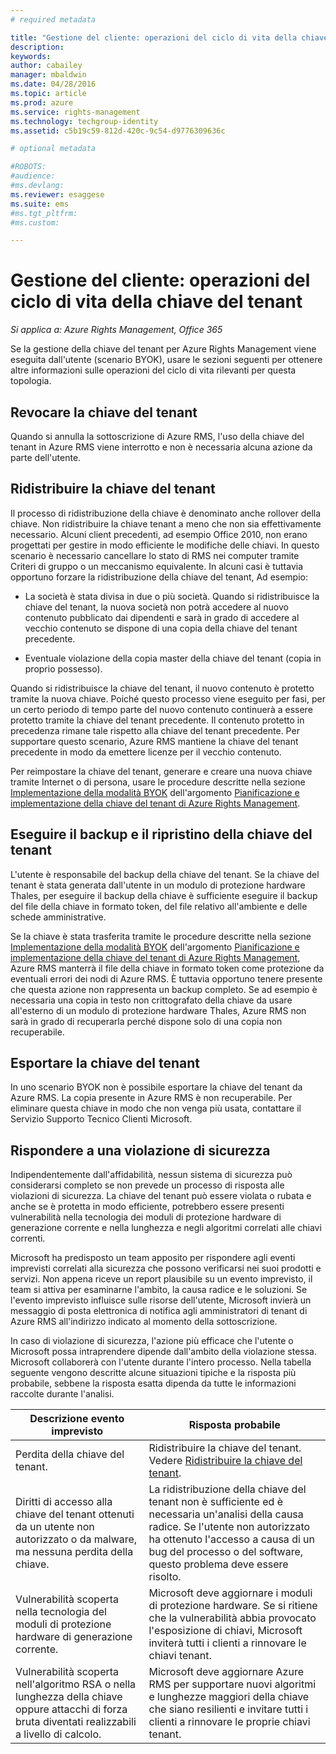 ```yaml
---
# required metadata

title: "Gestione del cliente: operazioni del ciclo di vita della chiave del tenant | Azure RMS"
description:
keywords:
author: cabailey
manager: mbaldwin
ms.date: 04/28/2016
ms.topic: article
ms.prod: azure
ms.service: rights-management
ms.technology: techgroup-identity
ms.assetid: c5b19c59-812d-420c-9c54-d9776309636c

# optional metadata

#ROBOTS:
#audience:
#ms.devlang:
ms.reviewer: esaggese
ms.suite: ems
#ms.tgt_pltfrm:
#ms.custom:

---
```



# Gestione del cliente: operazioni del ciclo di vita della chiave del tenant

*Si applica a: Azure Rights Management, Office 365*

Se la gestione della chiave del tenant per Azure Rights Management viene eseguita dall'utente (scenario BYOK), usare le sezioni seguenti per ottenere altre informazioni sulle operazioni del ciclo di vita rilevanti per questa topologia.

## Revocare la chiave del tenant
Quando si annulla la sottoscrizione di Azure RMS, l'uso della chiave del tenant in Azure RMS viene interrotto e non è necessaria alcuna azione da parte dell'utente.

## Ridistribuire la chiave del tenant
Il processo di ridistribuzione della chiave è denominato anche rollover della chiave. Non ridistribuire la chiave tenant a meno che non sia effettivamente necessario. Alcuni client precedenti, ad esempio Office 2010, non erano progettati per gestire in modo efficiente le modifiche delle chiavi. In questo scenario è necessario cancellare lo stato di RMS nei computer tramite Criteri di gruppo o un meccanismo equivalente. In alcuni casi è tuttavia opportuno forzare la ridistribuzione della chiave del tenant, Ad esempio:

-   La società è stata divisa in due o più società. Quando si ridistribuisce la chiave del tenant, la nuova società non potrà accedere al nuovo contenuto pubblicato dai dipendenti e sarà in grado di accedere al vecchio contenuto se dispone di una copia della chiave del tenant precedente.

-   Eventuale violazione della copia master della chiave del tenant (copia in proprio possesso).

Quando si ridistribuisce la chiave del tenant, il nuovo contenuto è protetto tramite la nuova chiave. Poiché questo processo viene eseguito per fasi, per un certo periodo di tempo parte del nuovo contenuto continuerà a essere protetto tramite la chiave del tenant precedente. Il contenuto protetto in precedenza rimane tale rispetto alla chiave del tenant precedente. Per supportare questo scenario, Azure RMS mantiene la chiave del tenant precedente in modo da emettere licenze per il vecchio contenuto.

Per reimpostare la chiave del tenant, generare e creare una nuova chiave tramite Internet o di persona, usare le procedure descritte nella sezione [Implementazione della modalità BYOK](..\plan-design\plan-implement-tenant-key.md#implementing-your-azure-rights-management-tenant-key) dell'argomento [Pianificazione e implementazione della chiave del tenant di Azure Rights Management](..\plan-design\plan-implement-tenant-key.md).

## Eseguire il backup e il ripristino della chiave del tenant
L'utente è responsabile del backup della chiave del tenant. Se la chiave del tenant è stata generata dall'utente in un modulo di protezione hardware Thales, per eseguire il backup della chiave è sufficiente eseguire il backup del file della chiave in formato token, del file relativo all'ambiente e delle schede amministrative.

Se la chiave è stata trasferita tramite le procedure descritte nella sezione [Implementazione della modalità BYOK](../plan-design/plan-implement-tenant-key.md#implementing-your-azure-rights-management-tenant-key) dell'argomento [Pianificazione e implementazione della chiave del tenant di Azure Rights Management](../plan-design/plan-implement-tenant-key.md), Azure RMS manterrà il file della chiave in formato token come protezione da eventuali errori dei nodi di Azure RMS. È tuttavia opportuno tenere presente che questa azione non rappresenta un backup completo. Se ad esempio è necessaria una copia in testo non crittografato della chiave da usare all'esterno di un modulo di protezione hardware Thales, Azure RMS non sarà in grado di recuperarla perché dispone solo di una copia non recuperabile.

## Esportare la chiave del tenant
In uno scenario BYOK non è possibile esportare la chiave del tenant da Azure RMS. La copia presente in Azure RMS è non recuperabile. Per eliminare questa chiave in modo che non venga più usata, contattare il Servizio Supporto Tecnico Clienti Microsoft.

## Rispondere a una violazione di sicurezza
Indipendentemente dall'affidabilità, nessun sistema di sicurezza può considerarsi completo se non prevede un processo di risposta alle violazioni di sicurezza. La chiave del tenant può essere violata o rubata e anche se è protetta in modo efficiente, potrebbero essere presenti vulnerabilità nella tecnologia dei moduli di protezione hardware di generazione corrente e nella lunghezza e negli algoritmi correlati alle chiavi correnti.

Microsoft ha predisposto un team apposito per rispondere agli eventi imprevisti correlati alla sicurezza che possono verificarsi nei suoi prodotti e servizi. Non appena riceve un report plausibile su un evento imprevisto, il team si attiva per esaminarne l'ambito, la causa radice e le soluzioni. Se l'evento imprevisto influisce sulle risorse dell'utente, Microsoft invierà un messaggio di posta elettronica di notifica agli amministratori di tenant di Azure RMS all'indirizzo indicato al momento della sottoscrizione.

In caso di violazione di sicurezza, l'azione più efficace che l'utente o Microsoft possa intraprendere dipende dall'ambito della violazione stessa. Microsoft collaborerà con l'utente durante l'intero processo. Nella tabella seguente vengono descritte alcune situazioni tipiche e la risposta più probabile, sebbene la risposta esatta dipenda da tutte le informazioni raccolte durante l'analisi.

|Descrizione evento imprevisto|Risposta probabile|
|------------------------|-------------------|
|Perdita della chiave del tenant.|Ridistribuire la chiave del tenant. Vedere [Ridistribuire la chiave del tenant](#re-key-your-tenant-key).|
|Diritti di accesso alla chiave del tenant ottenuti da un utente non autorizzato o da malware, ma nessuna perdita della chiave.|La ridistribuzione della chiave del tenant non è sufficiente ed è necessaria un'analisi della causa radice. Se l'utente non autorizzato ha ottenuto l'accesso a causa di un bug del processo o del software, questo problema deve essere risolto.|
|Vulnerabilità scoperta nella tecnologia del moduli di protezione hardware di generazione corrente.|Microsoft deve aggiornare i moduli di protezione hardware. Se si ritiene che la vulnerabilità abbia provocato l'esposizione di chiavi, Microsoft inviterà tutti i clienti a rinnovare le chiavi tenant.|
|Vulnerabilità scoperta nell'algoritmo RSA o nella lunghezza della chiave oppure attacchi di forza bruta diventati realizzabili a livello di calcolo.|Microsoft deve aggiornare Azure RMS per supportare nuovi algoritmi e lunghezze maggiori della chiave che siano resilienti e invitare tutti i clienti a rinnovare le proprie chiavi tenant.|




<!--HONumber=Apr16_HO4-->


